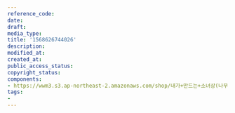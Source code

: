 ```yaml
---
reference_code: 
date: 
draft: 
media_type: 
title: '1568626744026'
description: 
modified_at: 
created_at: 
public_access_status: 
copyright_status: 
components:
- https://wwm3.s3.ap-northeast-2.amazonaws.com/shop/내가+만드는+소녀상(나무)/나무소녀상/소녀상/1568626744026.jpg
tags:
- 
---
```

